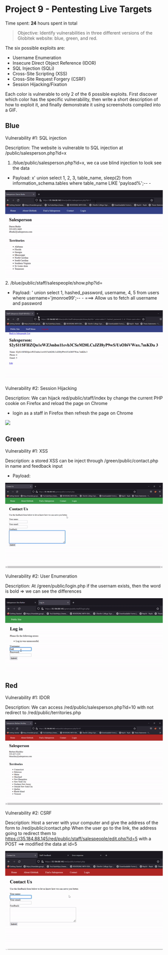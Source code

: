 # Project 9 - Pentesting Live Targets

Time spent: **24** hours spent in total

> Objective: Identify vulnerabilities in three different versions of the Globitek website: blue, green, and red.

The six possible exploits are:

* Username Enumeration
* Insecure Direct Object Reference (IDOR)
* SQL Injection (SQLi)
* Cross-Site Scripting (XSS)
* Cross-Site Request Forgery (CSRF)
* Session Hijacking/Fixation

Each color is vulnerable to only 2 of the 6 possible exploits. First discover which color has the specific vulnerability, then write a short description of how to exploit it, and finally demonstrate it using screenshots compiled into a GIF.

## Blue

Vulnerability #1: SQL injection

Description: The website is vulnerable to SQL injection at /public/salesperson.php?id=x

1. /blue/public/salesperson.php?id=x, we ca use blind injection to look see the data

* Payload: x' union select 1, 2, 3, table_name, sleep(2) from information_schema.tables where table_name LIKE 'payload%';-- -
<img src="Blue-SQL injection.gif">
2. /blue/public/staff/salespeople/show.php?id=

* Payload: ' union select 1, hashed_password, username, 4, 5 from users where username='jmonroe99';-- -
    ===> Allow us to fetch all username and password
<img src="Blue-SQL injection bonus.gif">

Vulnerability #2: Session Hijacking

Description: We can hijack red/public/staff/index by change the current PHP cookie on Firefox and reload the page on Chrome

* login as a staff in Firefox then refresh the page on Chrome
<img src="Blue-SessionHijacking.gif">

## Green

Vulnerability #1: XSS

Description: a stored XSS can be inject through /green/public/contact.php in name and feedback input

* Payload: <script>alert('4lt4s is here');</script>
<img src="Green-XSS.gif">

Vulnerability #2: User Enumeration

Description: At /green/public/login.php if the usernam exists, then the word is bold => we can see the differences

<img src="Green-User.gif">


## Red

Vulnerability #1: IDOR

Description: We can access /red/public/salesperson.php?id=10 with not redirect to /red/public/territories.php

<img src="Red-IDOR.gif">

Vulnerability #2: CSRF

Description: Host a server with your computer and give the address of the form to /red/public/contact.php
             When the user go to the link, the address going to redirect them to https://35.184.88.145/red/public/staff/salespeople/edit.php?id=5 with a POST
             ==> modified the data at id=5

<img src="Red-CSRF.gif">



